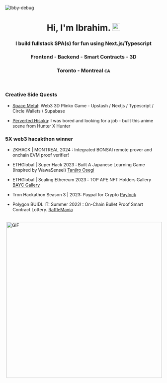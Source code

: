 <p align="left"> <img src="https://komarev.com/ghpvc/?username=DevJdeed&label=Profile%20views&color=0e75b6&style=flat" alt="Ibby-debug" /> </p>

<h1 align="center"> Hi, I'm Ibrahim. <img src="https://github.com/Ibby-debug/Ibby-debug/blob/master/Hi.gif" width="25"></h2>
<h3 align="center"> I build fullstack SPA(s) for fun using Next.js/Typescript</h3> 
<h3 align="center"> Frontend - Backend - Smart Contracts - 3D </h3> 

<h3 align="center">  Toronto - Montreal ᴄᴀ  </h3> 

<br/>


<h3>Creative Side Quests</h3> 

- [Space Metal](https://spacemetal.vercel.app): Web3 3D Plinko Game - Upstash / Nextjs / Typescript / Circle Wallets / Supabase     

- [Perverted Hisoka](https://anime-scenes.vercel.app/): I was bored and looking for a job - built this anime scene from Hunter X Hunter  


<h3>5X web3 hacakthon winner</h3>  

- ZKHACK | MONTREAL 2024 : Integrated BONSAI remote prover and onchain EVM proof verifier!    

- ETHGlobal | Super Hack 2023 : Built A Japanese Learning Game (Inspired by WawaSensei) [Tanjiro Osegi](https://github.com/Ibby-debug/tanjiro)
  
- ETHGlobal | Scaling Ethereum 2023 : TOP APE NFT Holders Gallery [BAYC Gallery](https://github.com/Ibby-debug/ApesGallery)

- Tron Hackathon Season 3 | 2023: Paypal for Crypto [Paylock](https://github.com/Ibby-debug/paylock)

- Polygon BUIDL IT: Summer 2022! : On-Chain Bullet Proof Smart Contract Lottery. [RaffleMania](https://github.com/Ibby-debug/rafflemania)

<br/>
<img align="right" alt="GIF" src="https://github.com/Ibby-debug/Ibby-debug/blob/master/gif3.gif?raw=true" width="500"/>


